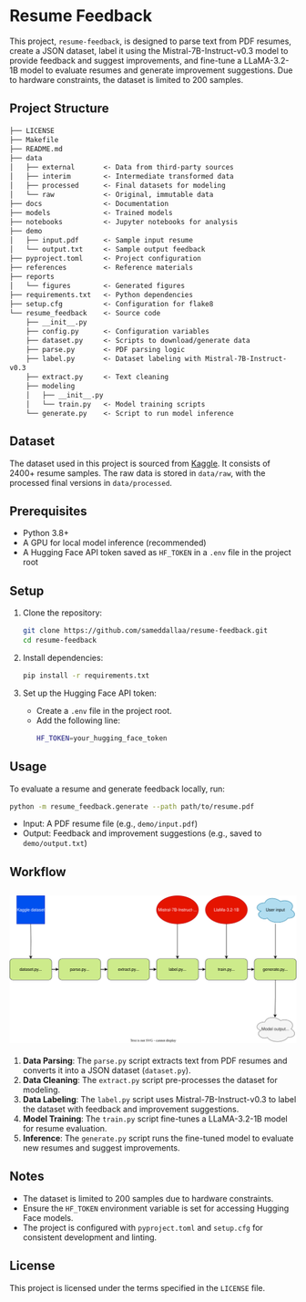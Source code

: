 # Resume Feedback

This project, `resume-feedback`, is designed to parse text from PDF resumes, create a JSON dataset, label it using the Mistral-7B-Instruct-v0.3 model to provide feedback and suggest improvements, and fine-tune a LLaMA-3.2-1B model to evaluate resumes and generate improvement suggestions. Due to hardware constraints, the dataset is limited to 200 samples.

## Project Structure

```
├── LICENSE
├── Makefile
├── README.md
├── data
│   ├── external       <- Data from third-party sources
│   ├── interim        <- Intermediate transformed data
│   ├── processed      <- Final datasets for modeling
│   └── raw            <- Original, immutable data
├── docs               <- Documentation
├── models             <- Trained models
├── notebooks          <- Jupyter notebooks for analysis
├── demo
│   ├── input.pdf      <- Sample input resume
│   └── output.txt     <- Sample output feedback
├── pyproject.toml     <- Project configuration
├── references         <- Reference materials
├── reports
│   └── figures        <- Generated figures
├── requirements.txt   <- Python dependencies
├── setup.cfg          <- Configuration for flake8
└── resume_feedback    <- Source code
    ├── __init__.py
    ├── config.py      <- Configuration variables
    ├── dataset.py     <- Scripts to download/generate data
    ├── parse.py       <- PDF parsing logic
    ├── label.py       <- Dataset labeling with Mistral-7B-Instruct-v0.3
    ├── extract.py     <- Text cleaning
    ├── modeling
    │   ├── __init__.py
    │   └── train.py   <- Model training scripts
    └── generate.py    <- Script to run model inference
```

## Dataset

The dataset used in this project is sourced from [Kaggle](https://www.kaggle.com/datasets/snehaanbhawal/resume-dataset). It consists of 2400+ resume samples. The raw data is stored in `data/raw`, with the processed final versions in `data/processed`.

## Prerequisites

- Python 3.8+
- A GPU for local model inference (recommended)
- A Hugging Face API token saved as `HF_TOKEN` in a `.env` file in the project root

## Setup

1. Clone the repository:
   ```bash
   git clone https://github.com/sameddallaa/resume-feedback.git
   cd resume-feedback
   ```

2. Install dependencies:
   ```bash
   pip install -r requirements.txt
   ```

3. Set up the Hugging Face API token:
   - Create a `.env` file in the project root.
   - Add the following line:
     ```bash
     HF_TOKEN=your_hugging_face_token
     ```

## Usage

To evaluate a resume and generate feedback locally, run:

```bash
python -m resume_feedback.generate --path path/to/resume.pdf
```

- Input: A PDF resume file (e.g., `demo/input.pdf`)
- Output: Feedback and improvement suggestions (e.g., saved to `demo/output.txt`)

## Workflow

![Project breakdown](https://raw.githubusercontent.com/sameddallaa/resume-feedback/refs/heads/main/reports/figures/resume-feedback.svg)
---
1. **Data Parsing**: The `parse.py` script extracts text from PDF resumes and converts it into a JSON dataset (`dataset.py`).
2. **Data Cleaning**: The `extract.py` script pre-processes the dataset for modeling.
3. **Data Labeling**: The `label.py` script uses Mistral-7B-Instruct-v0.3 to label the dataset with feedback and improvement suggestions.
4. **Model Training**: The `train.py` script fine-tunes a LLaMA-3.2-1B model for resume evaluation.
5. **Inference**: The `generate.py` script runs the fine-tuned model to evaluate new resumes and suggest improvements.

## Notes

- The dataset is limited to 200 samples due to hardware constraints.
- Ensure the `HF_TOKEN` environment variable is set for accessing Hugging Face models.
- The project is configured with `pyproject.toml` and `setup.cfg` for consistent development and linting.

## License

This project is licensed under the terms specified in the `LICENSE` file.